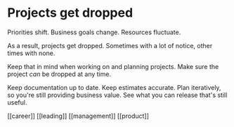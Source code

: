 # Projects get dropped

Priorities shift. Business goals change. Resources fluctuate.

As a result, projects get dropped. Sometimes with a lot of notice, other times with none.

Keep that in mind when working on and planning projects. Make sure the project *can* be dropped at any time.

Keep documentation up to date. Keep estimates accurate. Plan iteratively, so you're still providing business value. See what you can release that's still useful.

[[career]]
[[leading]]
[[management]]
[[product]]